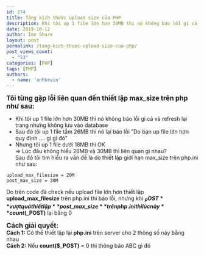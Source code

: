 ```yaml
---
id: 274
title: Tăng kích thước upload size của PHP
description: Khi tôi up 1 file lớn hơn 30MB thì nó không báo lỗi gì cả và refresh lại trang nhưng không lưu vào database. Vấn đề là gì và do đâu?
date: 2019-10-12
author: Ime Share
layout: post
permalink: /tang-kich-thuoc-upload-size-cua-php/
post_views_count:
  - "53"
categories: [PHP]
tags: [PHP]
authors:
  - name: 'anhkevin'
---
```

**<span style="font-size: 13pt;">Tôi từng gặp lỗi liên quan đến thiết lập max_size trên php như sau:</span>**  
- Khi tôi up 1 file lớn hơn 30MB thì nó không báo lỗi gì cả và refresh lại trang nhưng không lưu vào database  
- Sau đó tôi up 1 file tầm 26MB thì nó lại báo lỗi "Do bạn up file lớn hơn quy định &#8230;. gì gì đó"  
- Nhưng tôi up 1 file dưới 18MB thì OK  
=> Lúc đầu không hiểu 26MB và 30MB thì liên quan gì nhau?  
Sau đó tôi tìm hiểu ra vấn đề là do thiết lập giới hạn max_size trên php.ini như sau:

```
upload_max_filesize = 20M
post_max_size = 30M

```

Do trên code đã check nếu upload file lớn hơn thiết lập **upload\_max\_filesize** trên php.ini thì báo lỗi, nhưng khi **$_POST** vượt quá thiết lập **post\_max\_size** trên php.ini thì lúc này **count($_POST)** lại bằng 0

**<span style="font-size: 13pt;">Cách giải quyết:</span>**  
**Cách 1:** Có thể thiết lập lại **php.ini** trên server cho 2 thông số này bằng nhau  
**Cách 2:** Nếu **count($_POST)** = 0 thì thông báo ABC gì đó